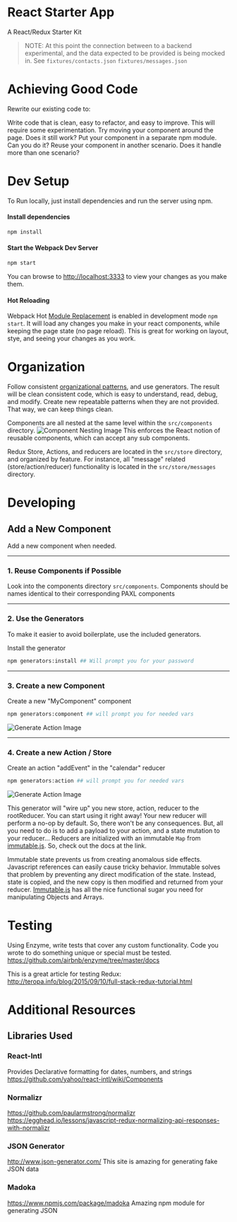 # React Starter App
A React/Redux Starter Kit

> NOTE: At this point the connection between to a backend experimental, and the data expected to be provided is being
> mocked in. See ```fixtures/contacts.json``` ```fixtures/messages.json```


# Achieving Good Code
Rewrite our existing code to:

Write code that is clean, easy to refactor, and easy to improve. This will require some experimentation. Try moving your
component around the page. Does it still work? Put your component in a separate npm module. Can you do it? Reuse
your component in another scenario. Does it handle more than one scenario?

# Dev Setup
To Run locally, just install dependencies and run the server using npm.

#### Install dependencies
```bash
npm install
```

#### Start the Webpack Dev Server
```bash
npm start
```

You can browse to [http://localhost:3333](http://localhost:3333) to view your changes as you make them.

#### Hot Reloading
Webpack Hot [Module Replacement](https://webpack.github.io/docs/hot-module-replacement.html) is enabled in development
mode ```npm start```. It will load any changes you make in your react components, while keeping the page state (no page
reload). This is great for working on layout, stye, and seeing your changes as you work.

# Organization
Follow consistent [organizational patterns](https://medium.com/@msandin/strategies-for-organizing-code-2c9d690b6f33#.dboa0r3ij),
and use generators. The result will be clean consistent code, which is easy to understand, read, debug, and modify.
Create new repeatable patterns when they are not provided. That way, we can keep things clean.

Components are all nested at the same level within the ```src/components``` directory.
![Component Nesting Image](docs/component_nesting.png)
This enforces the React notion of reusable components, which can accept any sub components.

Redux Store, Actions, and reducers are located in the ```src/store``` directory, and organized by feature. For instance,
  all "message" related (store/action/reducer) functionality is located in the ```src/store/messages``` directory.

# Developing

## Add a New Component
Add a new component when needed.
___
### 1. Reuse Components if Possible

Look into the components directory ```src/components```. Components should be names identical to their corresponding
PAXL components

___
### 2. Use the Generators

To make it easier to avoid boilerplate, use the included generators.

Install the generator
```bash
npm generators:install ## Will prompt you for your password
```
___
### 3. Create a new Component

Create a new "MyComponent" component
```bash
npm generators:component ## will prompt you for needed vars
```
![Generate Action Image](docs/generate_component.png)
___
### 4. Create a new Action / Store

Create an action "addEvent" in the "calendar" reducer
```bash
npm generators:action ## will prompt you for needed vars
```
![Generate Action Image](docs/generate_action.png)

This generator will "wire up" you new store, action, reducer to the rootReducer. You can start using it right away!
Your new reducer will perform a no-op by default. So, there won't be any consequences. But, all you need to do is to
add a payload to your action, and a state mutation to your reducer... Reducers are initialized with an immutable ```Map```
from [immutable.js](https://facebook.github.io/immutable-js/). So, check out the docs at the link.

Immutable state prevents us from creating anomalous side effects. Javascript references can easily cause tricky
behavior. Immutable solves that problem by preventing any direct modification of the state. Instead, state is copied, and
the new copy is then modified and returned from your reducer. [Immutable.js](https://facebook.github.io/immutable-js/docs/#/) has all the nice functional sugar you need for
manipulating Objects and Arrays.

# Testing
Using Enzyme, write tests that cover any custom functionality. Code you wrote to do something unique or special must be tested.
https://github.com/airbnb/enzyme/tree/master/docs

This is a great article for testing Redux:
http://teropa.info/blog/2015/09/10/full-stack-redux-tutorial.html


# Additional Resources

## Libraries Used
### React-Intl
Provides Declarative formatting for dates, numbers, and strings
https://github.com/yahoo/react-intl/wiki/Components

### Normalizr
https://github.com/paularmstrong/normalizr
https://egghead.io/lessons/javascript-redux-normalizing-api-responses-with-normalizr

### JSON Generator
http://www.json-generator.com/
This site is amazing for generating fake JSON data

### Madoka
https://www.npmjs.com/package/madoka
Amazing npm module for generating JSON


